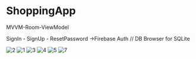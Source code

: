 # ShoppingApp
MVVM-Room-ViewModel

SignIn - SignUp - ResetPassword ->Firebase Auth // 
DB Browser for SQLite


![2](https://github.com/AliArdal/ShoppingApp/assets/135712333/bed9c4a4-69af-4873-b030-fa50f0b9c532)
![1](https://github.com/AliArdal/ShoppingApp/assets/135712333/abbe60c2-a272-457d-9cf3-8c01dcf442ba)
![3](https://github.com/AliArdal/ShoppingApp/assets/135712333/8e9c2735-be32-4eb6-a3a3-67410f9388af)
![4](https://github.com/AliArdal/ShoppingApp/assets/135712333/0d1c79e3-8946-418f-b892-1f7ecf48c321)
![5](https://github.com/AliArdal/ShoppingApp/assets/135712333/db5fe6de-3685-4753-9060-229aef8aed23)
![7](https://github.com/AliArdal/About-me/assets/135712333/964ad1bb-a692-40d1-bbf0-0e76697205b4)
